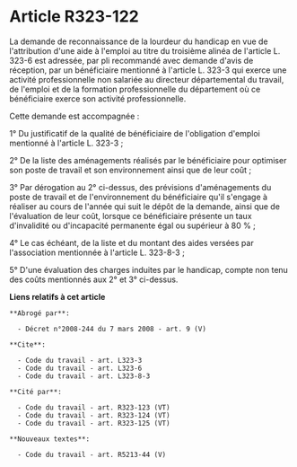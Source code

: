 # Article R323-122

La demande de reconnaissance de la lourdeur du handicap en vue de l'attribution d'une aide à l'emploi au titre du troisième
alinéa de l'article L. 323-6 est adressée, par pli recommandé avec demande d'avis de réception, par un bénéficiaire mentionné
à l'article L. 323-3 qui exerce une activité professionnelle non salariée au directeur départemental du travail, de l'emploi
et de la formation professionnelle du département où ce bénéficiaire exerce son activité professionnelle.

Cette demande est accompagnée :

1° Du justificatif de la qualité de bénéficiaire de l'obligation d'emploi mentionné à l'article L. 323-3 ;

2° De la liste des aménagements réalisés par le bénéficiaire pour optimiser son poste de travail et son environnement ainsi
que de leur coût ;

3° Par dérogation au 2° ci-dessus, des prévisions d'aménagements du poste de travail et de l'environnement du bénéficiaire
qu'il s'engage à réaliser au cours de l'année qui suit le dépôt de la demande, ainsi que de l'évaluation de leur coût,
lorsque ce bénéficiaire présente un taux d'invalidité ou d'incapacité permanente égal ou supérieur à 80 % ;

4° Le cas échéant, de la liste et du montant des aides versées par l'association mentionnée à l'article L. 323-8-3 ;

5° D'une évaluation des charges induites par le handicap, compte non tenu des coûts mentionnés aux 2° et 3° ci-dessus.

**Liens relatifs à cet article**

	**Abrogé par**:

	  - Décret n°2008-244 du 7 mars 2008 - art. 9 (V)

	**Cite**:

	  - Code du travail - art. L323-3
	  - Code du travail - art. L323-6
	  - Code du travail - art. L323-8-3

	**Cité par**:

	  - Code du travail - art. R323-123 (VT)
	  - Code du travail - art. R323-124 (VT)
	  - Code du travail - art. R323-125 (VT)

	**Nouveaux textes**:

	  - Code du travail - art. R5213-44 (V)
